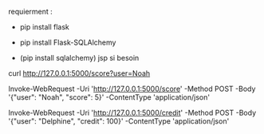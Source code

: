 requierment :

* pip install flask

* pip install Flask-SQLAlchemy

* (pip install sqlalchemy) jsp si besoin

curl http://127.0.0.1:5000/score?user=Noah

Invoke-WebRequest -Uri 'http://127.0.0.1:5000/score' -Method POST -Body '{"user": "Noah", "score": 5}' -ContentType 'application/json'

Invoke-WebRequest -Uri 'http://127.0.0.1:5000/credit' -Method POST -Body '{"user": "Delphine", "credit": 100}' -ContentType 'application/json'

